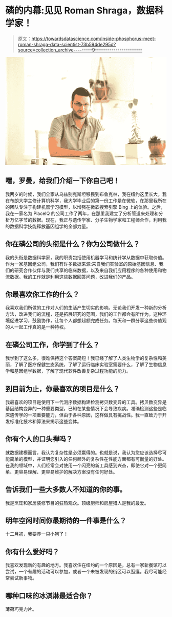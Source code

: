 # 磷的内幕:见见 Roman Shraga，数据科学家！

> 原文：<https://towardsdatascience.com/inside-phosphorus-meet-roman-shraga-data-scientist-73b594de295d?source=collection_archive---------9----------------------->

![](img/44cd0fb75b85175ecbd423948404a86b.png)

## 嘿，罗曼，给我们介绍一下你自己吧！

我两岁的时候，我们全家从乌兹别克斯坦移民到布鲁克林，我在纽约这里长大。我在布朗大学主修计算机科学，我大学毕业后的第一份工作是在微软，在那里我所在的团队专注于构建机器学习模型，以增强在微软搜索引擎 Bing 上的体验。之后，我在一家名为 PlaceIQ 的公司工作了两年，在那里我建立了分析管道来处理和分析万亿字节的数据。现在，我正与遗传学家、分子生物学家和工程师合作，利用我的数据科学技能释放基因组学的全部力量。

## 你在磷公司的头衔是什么？你为公司做什么？

我的头衔是数据科学家，我的职责包括使用机器学习和统计学从数据中获取价值。作为一家基因组公司，我们有许多数据来源:来自我们实验室的原始基因信息、我们的研究合作伙伴与我们共享的临床数据，以及来自我们应用程序的各种使用和物流数据。我的工作就是利用这些数据回答问题，改进我们的产品。

## 你最喜欢你工作的什么？

我喜欢我们所做的工作对人们的生活产生切实的影响。无论我们开发一种新的分析方法，改进我们的流程，还是拓展研究的范围，我们的工作都会有所作为。这种环境促进学习，鼓励协作，让每个人都想超额完成任务。每天和一群分享这些价值观的人一起工作真的是一种特权。

## 在磷公司工作，你学到了什么？

我学到了这么多，很难保持这个答案简短！我已经了解了人类生物学的复杂性和美丽，了解了医疗保健生态系统，了解了运行临床实验室需要什么，了解了生物信息学和基因组学数据，了解了现代软件改善复杂过程功能的能力。

## 到目前为止，你最喜欢的项目是什么？

我最喜欢的项目是使用下一代测序数据构建检测拷贝数变异的工具。拷贝数变异是基因结构变异的一种重要类型，已知在某些情况下会导致疾病。准确检测这些是临床遗传学的一项重要能力，但由于各种原因，这样做具有挑战性。我一直致力于开发标准化技术和算法来揭示这些变体。

## 你有个人的口头禅吗？

就数据建模而言，我认为复杂性是必须赢得的。也就是说，我认为您应该选择尽可能简单的模型，并证明您引入的任何额外的复杂性在性能方面都有可衡量的好处。在我的领域中，人们经常会对使用一个闪亮的新工具感到兴奋，即使它对一个更简单、更容易理解、更容易维护的解决方案没有任何好处。

## 告诉我们一些大多数人不知道的你的事。

我是烹饪和家居装修节目的狂热观众。顶级厨师和房屋猎人是我的最爱。

## 明年空闲时间你最期待的一件事是什么？

十二月初，我要养一只小狗了！

## 你有什么爱好吗？

我喜欢发现新的有趣的地方。我喜欢住在纽约的一个原因是，总有一家新餐馆可以尝试，一个有趣的活动可以参加，或者一个未被发现的街区可以逛逛。我尽可能经常尝试新事物。

## 哪种口味的冰淇淋最适合你？

薄荷巧克力片。